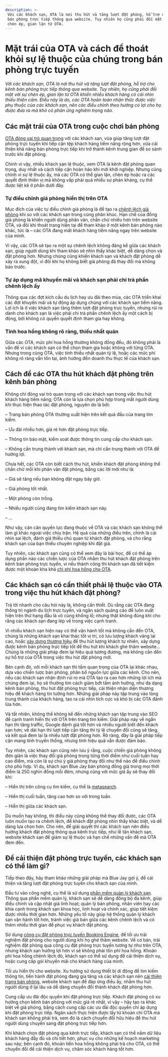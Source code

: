 ```yaml
---
description: >-
 Với các khách sạn, OTA là nơi thu hút và tăng lượt đặt phòng, hỗ trợ cho kênh
 bán phòng trực tiếp thông qua website. Tuy nhiên họ cũng phải đối mặt với sự
 chèn ép, gian lận từ OTA.
---
```


# Mặt trái của OTA và cách để thoát khỏi sự lệ thuộc của chúng trong bán phòng trực tuyến

_Với các khách sạn, OTA là nơi thu hút và tăng lượt đặt phòng, hỗ trợ cho kênh bán phòng trực tiếp thông qua website. Tuy nhiên, họ cũng phải đối mặt với sự chèn ép, gian lận từ OTA khiến nhiều khách hàng có cái nhìn thiếu thiện cảm. Điều này là do, các OTA hoàn toàn nhận thức được việc phụ thuộc của các khách sạn, nên các điều chỉnh theo hướng có lợi cho họ được đưa ra mà khó có phản ứng nghiêm trọng nào._

## Các mặt trái của OTA trong cuộc chơi bán phòng

[OTA đóng vai trò quan trọng](https://bluejaypms.com/article/sales-ota-va-tam-quan-trong-voi-homestay-150) với các khách sạn, vừa giúp tăng lượt đặt phòng trực tuyến khi tiếp cận tệp khách hàng tiềm năng rộng hơn, vừa cải thiện khả năng bán phòng trực tiếp khi trở thành kênh trung gian để so sánh trước khi đặt phòng.

Chính vì vậy, nhiều khách sạn lệ thuộc, xem OTA là kênh đặt phòng quan trọng, duy nhất và cách tiếp cận hoàn hảo khi mới khởi nghiệp. Nhưng cũng chính vì sự lệ thuộc ấy, mà các OTA có thể gian lận, chèn ép hoặc ra các quyết định thiên vị mà không vấp phải quá nhiều sự phản kháng, cụ thể được liệt kê ở phần dưới đây.

### Tự điều chỉnh giá phòng hiển thị trên OTA

Mục đích của việc tự điều chỉnh giá phòng là để tạo ra [chênh lệch giá phòng](https://bluejaypms.com/article/chenh-lech-gia-phong-la-gi-189) khi so với các khách sạn trong cùng phân khúc. Hạn chế của đồng giá phòng là khiến người dùng phân vân, chần chừ nhiều hơn trên website OTA, và đôi khi thoát trang hiện tại để tham khảo ở một kênh bán phòng nào khác, tức là – các OTA đang mất khách hàng tiềm năng ngay trên website của mình.

Vì vậy, các OTA sẽ tạo ra một sự chênh lệch không đáng kể giữa các khách sạn, giúp người dùng khi tham khảo sẽ nhìn thấy khác biệt, dễ dàng chọn và đặt phòng hơn. Nhưng chúng cũng khiến khách sạn và khách đặt phòng dễ xảy ra xung đột, vì đôi khi họ không biết giá phòng đã thay đổi mà không báo trước.

### Tự áp dụng mã khuyến mãi và khách sạn phải chi trả phần chênh lệch ấy

Thông qua các đợt kích cầu du lịch hay ưu đãi theo mùa, các OTA triển khai các đợt khuyến mãi và tự động áp dụng chúng với các khách sạn tiềm năng. Lợi ích là ở việc khách sạn tăng thêm lượt đặt phòng trực tuyến, nhưng rủi ro dành cho khách sạn là việc phải chi trả phần chênh lệch ấy một cách bị động, bởi không có quyền quyết định tham gia hay không.

### Tính hoa hồng không rõ ràng, thiếu nhất quán

Giữa các OTA, mức phí hoa hồng thường không đồng đều, đó không phải là vấn đề vì các khách sạn có thể chọn tham gia hoặc không với từng OTA. Nhưng trong cùng OTA, việc tính thiếu nhất quán tỷ lệ, hoặc các mức phí không rõ ràng vẫn tồn tại, ảnh hưởng đến doanh thu thực tế của khách sạn.

## Cách để các OTA thu hút khách đặt phòng trên kênh bán phòng

Không chỉ đóng vai trò quan trọng với các khách sạn trong việc thu hút khách hàng tiềm năng; OTA còn là lựa chọn phù hợp trong mắt người dùng khi thực hiện thao tác đặt phòng, nguyên do là bởi:

– Trang bán phòng OTA thường xuất hiện trên kết quả đầu của trang tìm kiếm.

– Ưu đãi nhiều hơn, giá rẻ hơn đặt phòng trực tiếp.

– Thông tin bảo mật, kiểm soát được thông tin cung cấp cho khách sạn.

– Không cần trung thành với khách sạn, mà chỉ cần trung thành với OTA để hưởng lợi.

Chưa hết, các OTA còn biết cách thu hút, khiến khách đặt phòng không thể chần chừ mỗi khi phân vân đặt phòng, bằng các lời mời như là:

– Giá sẽ tăng nếu bạn không đặt ngay bây giờ.

– Giá phòng tốt nhất.

– Một phòng còn trống.

– Nhiều người cùng đang tìm kiếm khách sạn này.

– …

Như vậy, cán cân quyền lực đang thuộc về OTA và các khách sạn không thể làm gì khác ngoài việc chịu trận. Hệ quả của những điều trên, chính là cái nhìn sai lệch, đánh giá thiếu chủ quan từ khách đặt phòng, và cho rằng khách sạn của bạn thiếu chuyên nghiệp khi đặt giá.

Tuy nhiên, các khách sạn cũng có thể xem đây là bài học, để có thể áp dụng phần nào các chiến lược của OTA nhằm thu hút khách đặt phòng trên kênh bán phòng trực tuyến, vì nếu thành công thì khách sạn đã tiết kiệm được một khoản kha khá [chi phí hoa hồng cho OTA](https://bluejaypms.com/article/chi-phi-hoa-hong-ota-155).

## Các khách sạn có cần thiết phải lệ thuộc vào OTA trong việc thu hút khách đặt phòng?

Trả lời nhanh cho câu hỏi này là, không cần thiết. Dù rằng các OTA đang thống trị ngành du lịch trực tuyến, và ngân sách quảng cáo để luôn xuất hiện trên thứ hạng đầu là vô cùng khổng lồ; nhưng thật không đúng khi cho rằng các khách sạn đang lép vế trong việc cạnh tranh.

Vì nhiều khách sạn hiện nay có thể vận hành tốt mà không cần đến OTA, chúng là những khách sạn khai thác tốt vị trí, có lưu lượng khách vãng lai cao, hoặc [xây dựng thương hiệu](https://bluejaypms.com/article/cai-thien-thuong-hieu-khach-san-157) để thu hút lượng khách tự nhiên, xây dựng được kênh bán phòng trực tiếp tốt để thu hút khi khách ghé thăm website… Chúng là những giải pháp đem lại hiệu quả tương đương, mà không cần đến sự hỗ trợ của OTA trong việc thu hút đặt phòng mới.

Bên cạnh đó, với mỗi khách sạn thì tầm quan trọng của OTA lại khác nhau, dựa vào chiến lược bán phòng, phân bổ nguồn lực giữa các kênh. Cho nên, nếu các khách sạn nhận định rủi ro mà OTA tạo ra cao hơn những lợi ích mà chúng đem lại, họ sẽ thường tìm cách giảm bớt tầm ảnh hưởng, như đa dạng kênh bán phòng, thu hút đặt phòng trực tiếp, cải thiện nhận diện thương hiệu để khách hàng tin tưởng hơn. Những giải pháp này tập trung vào lòng trung thành của khách hàng, tạo ra cái nhìn tích cực và khó bị các OTA đánh lừa hơn.

Và tất nhiên, không thể không kể đến những khách sạn tập trung vào SEO để cạnh tranh hiển thị với OTA trên trang tìm kiếm. Giải pháp này về ngắn hạn thì tăng traffic, Google đánh giá tốt hơn và nhiều người biết đến khách sạn hơn; về dài hạn thì lượt tiếp cận tăng thì tỷ lệ chuyển đổi cũng sẽ tăng, và kết quả đem lại là nhiều lượt đặt phòng hơn. Rõ ràng, đây là giải pháp tiếp cận mang tính truyền thống, nhưng tính hiệu quả vẫn được đảm bảo.

Tuy nhiên, các khách sạn cũng nên lưu ý rằng, cuộc chiến giá phòng không đơn giản là việc thay đổi giá phòng trong từng thời điểm như cuối tuần hay cao điểm, mà còn là sự chú ý giá phòng thay đổi như thế nào để điều chỉnh cho phù hợp. Ví dụ, khách sạn Blue Jay bán phòng đồng giá trong mọi thời điểm là 250 nghìn đồng mỗi đêm, nhưng cũng với mức giá ấy sẽ thay đổi khi:

– Hiển thị trên công cụ tìm kiếm, cụ thể là [metasearch](https://bluejaypms.com/article/6-meo-su-dung-metasearch-can-thiet-cho-cac-khach-san-181).

– Hiển thị cuối tuần, tăng cao hơn so với trong tuần.

– Hiển thị giữa các khách sạn.

Dù muốn hay không, thì điều này cũng không thể thay đổi được, các OTA luôn muốn tạo ra chênh lệch, để khách đặt phòng nhìn thấy khác biệt, và dễ dàng lựa chọn hơn. Cho nên, để giải quyết thì các khách sạn nên điều hướng khách đặt phòng thông qua kênh trực tiếp, như lễ tân khách sạn, website khách sạn để giảm sự lệ thuộc và hạn chế những vấn đề mà OTA đem đến.

## Để cải thiện đặt phòng trực tuyến, các khách sạn có thể làm gì?

Tiếp theo đây, hãy tham khảo những giải pháp mà Blue Jay gợi ý, để cải thiện và tăng lượt đặt phòng trực tuyến cho khách sạn của mình.

Đầu tư vào công nghệ, cụ thể là sử dụng [phần mềm quản lý khách sạn](https://bluejaypms.com/article/tinh-nang-cua-phan-mem-quan-ly-khach-san-pms-92). Thông qua phần mềm quản lý, khách sạn sẽ dễ dàng đồng bộ đa kênh, giúp điều chỉnh và cập nhật giá linh hoạt; quản lý bán phòng, nhân viên hay các khía cạnh trong khách sạn khoa học, linh hoạt và chính xác, giúp tiết kiệm được nhiều thời gian hơn. Những yếu tố này giúp hệ thống quản lý khách sạn vận hành tốt hơn, tránh việc giá bán giữa các kênh chênh lệch và có thêm nhiều thời gian để phục vụ khách đặt phòng.

Sử dụng [công cụ đặt phòng trực tuyến ](https://bluejaypms.com/article/su-khac-nhau-giua-hotel-booking-engine-va-contact-form-87)[Booking Engine](https://bluejaypms.com/article/su-khac-nhau-giua-hotel-booking-engine-va-contact-form-87), để tối ưu trải nghiệm đặt phòng cho người dùng khi họ ghé thăm website. Về cơ bản, trải nghiệm đặt phòng qua công cụ đặt phòng trực tuyến tương tự như trên OTA, nhưng khách sạn hưởng lợi hơn vì sẽ không phải tốn phí hoa hồng. Khoản phí hoa hồng chênh lệch đó, khách sạn có thể sử dụng để cải thiện dịch vụ, hoặc cung cấp gói khuyến mãi cho khách hàng của mình.

Tối ưu hiển thị cho website. Xu hướng sử dụng thiết bị di động để tìm kiếm thông tin, tiến hành đặt phòng đang gia tăng và các khách sạn nên [cải thiện trang bán phòng](https://bluejaypms.com/article/cai-thien-website-khach-san-de-tang-luong-booking-truc-tuyen-84), website khách sạn để đáp ứng điều ấy, nhằm thu hút người dùng ở lại lâu và dễ dàng chuyển đổi thành khách đặt phòng hơn.

Cung cấp ưu đãi độc quyền khi đặt phòng trực tiếp. Khách đặt phòng có xu hướng chọn kênh bán phòng với mức giá rẻ nhất, vì vậy – hãy tạo ra khác biệt về giá phòng, bằng cách cung cấp các ưu đãi độc quyền chỉ áp dụng khi đặt phòng trực tiếp. Ngân sách thực hiện được lấy từ khoản chi OTA mà khách sạn không phải trả, xem đó là cách chuyển đổi hữu hiệu để thu hút người dùng chuyển sang đặt phòng trực tiếp hơn.

Khi khách chọn đặt phòng qua kênh trực tiếp, khách sạn có thể nắm dữ liệu khách hàng đầy đủ và chi tiết hơn, phục vụ cho những kế hoạch marketing sau này; bên cạnh đó, khoản tiền hoa hồng không phải trả cho OTA, có thể chuyển đổi để cải thiện dịch vụ, chăm sóc khách hàng tốt hơn.
